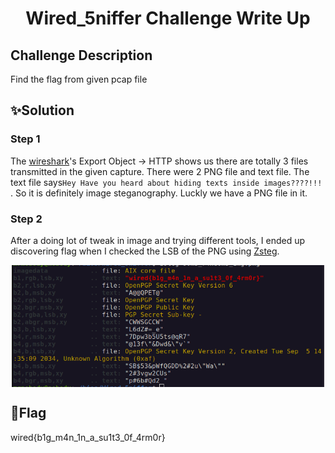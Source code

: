 #  <p align="center"> Wired_5niffer Challenge Write Up

##  Challenge Description
Find the flag from given pcap file

## ✨Solution
### Step 1

The [wireshark](https://www.wireshark.org/)'s Export Object -> HTTP shows us there are totally 3 files transmitted in the given capture. There were 2 PNG file and text file. The text file says`Hey Have you heard about hiding texts inside images????!!!` . So it is definitely image steganography. 
Luckly we have a PNG file in it.


### Step 2
After a doing lot of tweak in image and trying different tools, I ended up discovering flag when I checked the LSB of the PNG using [Zsteg](https://www.aldeid.com/wiki/Zsteg#Syntax).
<p align="center">
  <img width="500" align="center" src="zsteg.png" alt="Zsteg"/>
</p>

##  🚩Flag
wired{b1g_m4n_1n_a_su1t3_0f_4rm0r}
